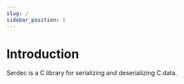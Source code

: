 ```yaml
---
slug: /
sidebar_position: 1
---
```


# Introduction 

Serdec is a C library for serializing and deserializing C data.